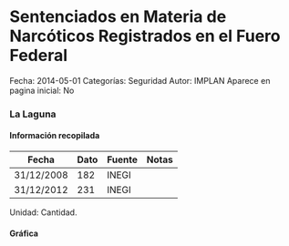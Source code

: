 Sentenciados en Materia de Narcóticos Registrados en el Fuero Federal
=====

Fecha: 2014-05-01
Categorías: Seguridad
Autor: IMPLAN
Aparece en pagina inicial: No

### La Laguna

<!-- break -->

#### Información recopilada

<table class="table table-hover table-bordered matriz">
  <thead>
    <tr><th>Fecha</th><th>Dato</th><th>Fuente</th><th>Notas</th></tr>
  </thead>
  <tbody>
    <tr><td class="centrado">31/12/2008</td><td class="derecha">182</td><td>INEGI</td><td></td></tr>
    <tr><td class="centrado">31/12/2012</td><td class="derecha">231</td><td>INEGI</td><td></td></tr>
  </tbody>
</table>

Unidad: Cantidad.

#### Gráfica

<div id="Morrisneiiluww" class="grafica"></div>
  <!-- JAVASCRIPT DE LA GRAFICA EN Morrisneiiluww -->
  <script>
  new Morris.Line({
    element: 'Morrisneiiluww',
    data: [
      { fecha: '2008-12-31', dato: 182 },
      { fecha: '2012-12-31', dato: 231 }
    ],
    xkey: 'fecha',
    ykeys: ['dato'],
    labels: ['Dato'],
    lineColors: ['#FF5B02'],
    xLabelFormat: function(d) {
      return d.getDate()+'/'+(d.getMonth()+1)+'/'+d.getFullYear();
    },
    dateFormat: function (ts) {
      var d = new Date(ts);
      return d.getDate() + '/' + (d.getMonth() + 1) + '/' + d.getFullYear();
    }
  });
  </script>
